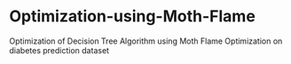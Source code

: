 # Optimization-using-Moth-Flame
Optimization of Decision Tree Algorithm using Moth Flame Optimization on diabetes prediction dataset
